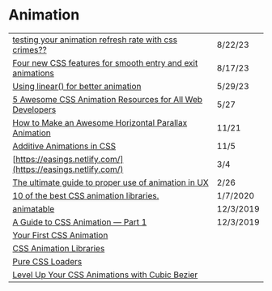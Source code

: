 # Animation

|                                                                                                                                                                                                                                                                     |           |
| ------------------------------------------------------------------------------------------------------------------------------------------------------------------------------------------------------------------------------------------------------------------- | --------- |
| [testing your animation refresh rate with css crimes??](https://cohost.org/lunasorcery/post/2465593-testing-your-animati)                                                                                                                                           | 8/22/23   |
| [Four new CSS features for smooth entry and exit animations](https://developer.chrome.com/blog/entry-exit-animations/?utm\_source=Codrops+Subscribers\&utm\_campaign=5b34c62037-COLLECTIVE\_778\&utm\_medium=email\&utm\_term=0\_-a43123b2e4-%5BLIST\_EMAIL\_ID%5D) | 8/17/23   |
| [Using linear() for better animation](https://fullystacked.net/posts/linear/?utm\_source=weekly.cssanimation.rocks\&utm\_medium=newsletter\&utm\_campaign=css-animation-weekly-352)                                                                                 | 5/29/23   |
| [5 Awesome CSS Animation Resources for All Web Developers](https://radiant-brushlands-42789.herokuapp.com/blog.devgenius.io/5-awesome-css-animation-resources-for-all-web-developers-70bca71a5e1e)                                                                  | 5/27      |
| [How to Make an Awesome Horizontal Parallax Animation](https://dev.to/robole/how-to-make-an-awesome-horizontal-parallax-animation-3o6a?utm\_source=digest\_mailer\&utm\_medium=email\&utm\_campaign=digest\_email)                                                  | 11/21     |
| [Additive Animations in CSS](https://danielcwilson.com/blog/2020/10/additive-css-animations/?utm\_source=CSS-Weekly\&utm\_campaign=Issue-434\&utm\_medium=email)                                                                                                    | 11/5      |
| [https://easings.netlify.com/](https://easings.netlify.com/)                                                                                                                                                                                                        | 3/4       |
| [The ultimate guide to proper use of animation in UX](https://uxdesign.cc/the-ultimate-guide-to-proper-use-of-animation-in-ux-10bd98614fa9)                                                                                                                         | 2/26      |
| [10 of the best CSS animation libraries.](https://dev.to/weeb/10-of-the-best-css-animation-libraries-31d7)                                                                                                                                                          | 1/7/2020  |
| [animatable](http://leaverou.github.io/animatable)                                                                                                                                                                                                                  | 12/3/2019 |
| [A Guide to CSS Animation — Part 1](https://codeburst.io/a-guide-to-css-animation-part-1-8777f5beb1f8)                                                                                                                                                              | 12/3/2019 |
| [Your First CSS Animation](https://blog.prototypr.io/your-first-css-animation-69f0a83d8154)                                                                                                                                                                         |           |
| [CSS Animation Libraries](https://css-tricks.com/css-animation-libraries/)                                                                                                                                                                                          |           |
| [Pure CSS Loaders](%20https:/loading.io/css/)                                                                                                                                                                                                                       |           |
| [Level Up Your CSS Animations with Cubic Bezier](https://callmenick.com/dev/level-up-animations-cubic-bezier/)                                                                                                                                                      |           |
